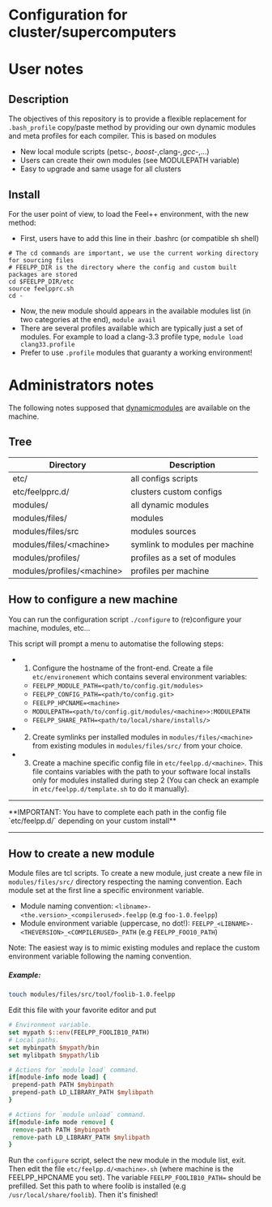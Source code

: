 Configuration for cluster/supercomputers
========================================

# User notes

## Description

The objectives of this repository is to provide a flexible replacement for
`.bash_profile` copy/paste method by providing our own dynamic modules and meta
profiles for each compiler. This is based on modules

 - New local module scripts (petsc-*, boost-*,clang-*,gcc-*,...)
 - Users can create their own modules (see MODULEPATH variable)
 - Easy to upgrade and same usage for all clusters

## Install

For the user point of view, to load the Feel++ environment, with the new method:

- First, users have to add this line in their .bashrc (or compatible sh shell)
```
# The cd commands are important, we use the current working directory for sourcing files
# FEELPP_DIR is the directory where the config and custom built packages are stored
cd $FEELPP_DIR/etc
source feelpprc.sh
cd -
```
- Now, the new module should appears in the available modules list (in two
  categories at the end), ``` module avail ```
- There are several profiles available which are typically just a set of
  modules. For example to load a clang-3.3 profile type, ``` module load
  clang33.profile ```
- Prefer to use `.profile` modules that guaranty a working environment!

# Administrators notes

The following notes supposed that
[dynamicmodules](http://modules.sourceforge.net/) are available on the
machine.

## Tree

| Directory                  | Description                    |
| -------------------------- | ------------------------------ |
| etc/                       | all configs scripts            |
| etc/feelpprc.d/            | clusters custom configs        |
| modules/                   | all dynamic modules            |
| modules/files/             | modules                        |
| modules/files/src          | modules sources                |
| modules/files/\<machine\>    | symlink to modules per machine |
| modules/profiles/            | profiles as a set of modules   |
| modules/profiles/\<machine\> | profiles per machine           |

## How to configure a new machine

You can run the configuration script
`./configure` to (re)configure your machine, modules, etc...

This script will prompt a menu to automatise the following steps:
- 1. Configure the hostname of the front-end. Create a file `etc/environement`
  which contains several environment variables:
  - `FEELPP_MODULE_PATH=<path/to/config.git/modules>`
  - `FEELPP_CONFIG_PATH=<path/to/config.git>`
  - `FEELPP_HPCNAME=<machine>`
  - `MODULEPATH=<path/to/config.git/modules/<machine>>:MODULEPATH`
  - `FEELPP_SHARE_PATH=<path/to/local/share/installs/>`


- 2. Create symlinks per installed modules in `modules/files/<machine>` from existing modules
  in `modules/files/src/` from your choice.
- 3. Create a machine specific config file in `etc/feelpp.d/<machine>`. This file contains variables with the path to your software local installs only for modules installed during step 2 (You can check an example in `etc/feelpp.d/template.sh` to do it manually).

<hr>
**IMPORTANT: You have to complete each path in the config file `etc/feelpp.d/<machine>` depending on your custom install**
<hr>

## How to create a new module

Module files are tcl scripts. To create a new module, just create a new file in `modules/files/src/` directory respecting the naming convention. Each module set at the first line a specific environment variable.

- Module naming convention:
`<libname>-<the.version>_<compilerused>.feelpp` (e.g `foo-1.0.feelpp`)
- Module environment variable (uppercase, no dot!):
`FEELPP_<LIBNAME>-<THEVERSION>_<COMPILERUSED>_PATH` (e.g `FEELPP_FOO10_PATH`)

Note: The easiest way is to mimic existing modules and replace the custom environment variable following the naming convention.

##### Example:

```bash
touch modules/files/src/tool/foolib-1.0.feelpp
```

Edit this file with your favorite editor and put

```tcl
# Environment variable.
set mypath $::env(FEELPP_FOOLIB10_PATH)
# Local paths.
set mybinpath $mypath/bin
set mylibpath $mypath/lib

# Actions for `module load` command.
if[module-info mode load] {
 prepend-path PATH $mybinpath
 prepend-path LD_LIBRARY_PATH $mylibpath
}

# Actions for `module unload` command.
if[module-info mode remove] {
 remove-path PATH $mybinpath
 remove-path LD_LIBRARY_PATH $mylibpath
}
```
Run the `configure` script, select the new module in the module list, exit.
Then edit the file `etc/feelpp.d/<machine>.sh` (where machine is the FEELPP_HPCNAME you set).
The variable `FEELPP_FOOLIB10_PATH=` should be prefilled. Set this path to where foolib is installed (e.g `/usr/local/share/foolib`). 
Then it's finished!



